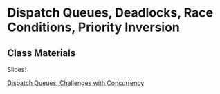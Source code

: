 # Dispatch Queues, Deadlocks, Race Conditions, Priority Inversion


## Class Materials

Slides:

[Dispatch Queues, Challenges with Concurrency](assets/concurrency2.key)
